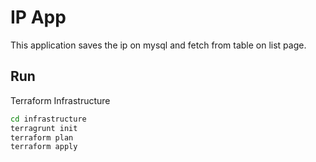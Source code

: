 # IP App

This application saves the ip on mysql and fetch from table on list page.

## Run

Terraform Infrastructure
```bash
cd infrastructure
terragrunt init
terraform plan
terraform apply
```